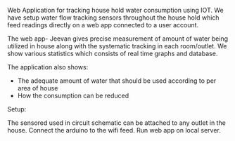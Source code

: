 Web Application for tracking house hold water consumption using IOT. We have setup water flow tracking sensors throughout the 
house hold which feed readings directly on a web app connected to a user account.

The web app- Jeevan gives precise measurement of amount of water being utilized in house along with the systematic tracking in each 
room/outlet. We show various statistics which consists of real time graphs and database. 

The application also shows:
- The adequate amount of water that should be used according to per area of house
- How the consumption can be reduced

Setup:

The sensored used in circuit schematic can be attached to any outlet in the house.
Connect the arduino to the wifi feed.
Run web app on local server.
